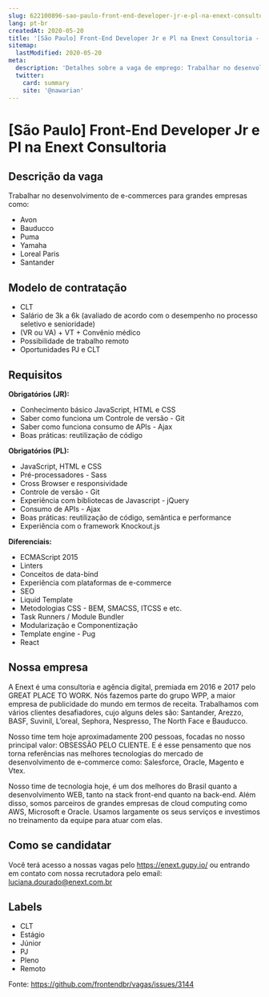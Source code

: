 ```yaml
---
slug: 622100896-sao-paulo-front-end-developer-jr-e-pl-na-enext-consultoria
lang: pt-br
createdAt: 2020-05-20
title: '[São Paulo] Front-End Developer Jr e Pl na Enext Consultoria - Vaga de Emprego'
sitemap:
  lastModified: 2020-05-20
meta:
  description: 'Detalhes sobre a vaga de emprego: Trabalhar no desenvolvimento de e-commerces para grandes empresas como: - Avon - Bauducco - Puma - Yamaha - Loreal Paris - Santander'
  twitter:
    card: summary
    site: '@nawarian'
---
```


# [São Paulo] Front-End Developer Jr e Pl na Enext Consultoria

## Descrição da vaga

Trabalhar no desenvolvimento de e-commerces para grandes empresas como:
- Avon
- Bauducco
- Puma
- Yamaha
- Loreal Paris
- Santander  

## Modelo de contratação
* CLT
* Salário de 3k a 6k (avaliado de acordo com o desempenho no processo seletivo e senioridade)
* (VR ou VA) + VT + Convênio médico
* Possibilidade de trabalho remoto
* Oportunidades PJ e CLT

## Requisitos

**Obrigatórios (JR):**
- Conhecimento básico JavaScript, HTML e CSS
- Saber como funciona um Controle de versão - Git
- Saber como funciona consumo de APIs - Ajax
- Boas práticas: reutilização de código

**Obrigatórios (PL):**
- JavaScript, HTML e CSS
- Pré-processadores - Sass
- Cross Browser e responsividade
- Controle de versão - Git
- Experiência com bibliotecas de Javascript - jQuery
- Consumo de APIs - Ajax
- Boas práticas: reutilização de código, semântica e performance
- Experiência com o framework Knockout.js

**Diferenciais:**
- ECMAScript 2015
- Linters
- Conceitos de data-bind
- Experiência com plataformas de e-commerce
- SEO
- Liquid Template
- Metodologias CSS - BEM, SMACSS, ITCSS e etc.
- Task Runners / Module Bundler
- Modularização e Componentização 
- Template engine - Pug
- React

## Nossa empresa

A Enext é uma consultoria e agência digital, premiada em 2016 e 2017 pelo GREAT PLACE TO WORK. Nós fazemos parte do grupo WPP, a maior empresa de publicidade do mundo em termos de receita. Trabalhamos com vários clientes desafiadores, cujo alguns deles são: Santander, Arezzo, BASF, Suvinil, L’oreal, Sephora, Nespresso, The North Face e Bauducco.

Nosso time tem hoje aproximadamente 200 pessoas, focadas no nosso principal valor: OBSESSÃO PELO CLIENTE. E é esse pensamento que nos torna referências nas melhores tecnologias do mercado de desenvolvimento de e-commerce como: Salesforce, Oracle, Magento e Vtex.

Nosso time de tecnologia hoje, é um dos melhores do Brasil quanto a desenvolvimento WEB, tanto na stack front-end quanto na back-end. Além disso, somos parceiros de grandes empresas de cloud computing como AWS, Microsoft e Oracle. Usamos largamente os seus serviços e investimos no treinamento da equipe para atuar com elas.

## Como se candidatar

Você terá acesso a nossas vagas pelo https://enext.gupy.io/ ou entrando em contato com nossa recrutadora pelo email: luciana.dourado@enext.com.br

## Labels

- CLT
- Estágio
- Júnior
- PJ
- Pleno
- Remoto


Fonte: https://github.com/frontendbr/vagas/issues/3144